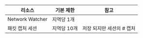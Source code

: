| 리소스 | 기본 제한 | 참고 |
| --- | --- | --- |
| Network Watcher | 지역당 1개  | |
| 패킷 캡처 세션 |지역당 10개 |저장 되지만 세션의 # 캡처 |


